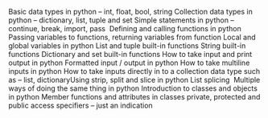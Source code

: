 Basic data types in python – int, float, bool, string​
Collection data types in python – dictionary, list, tuple and set​
Simple statements in python – continue, break, import, pass ​
Defining and calling functions in python​
Passing variables to functions, returning variables from function​
Local and global variables in python​
List and tuple built-in functions​
String built-in functions​
Dictionary and set built-in functions
How to take input and print output in python​
Formatted input / output in python​
How to take multiline inputs in python​
How to take inputs directly in to a collection data type such as – list, dictionary​
Using strip, split and slice in python​
List splicing ​
Multiple ways of doing the same thing in python​
Introduction to classes and objects in python​
Member functions and attributes in classes​
private, protected and public access specifiers – just an indication
